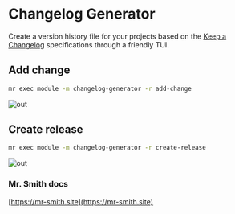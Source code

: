 
# Changelog Generator

Create a version history file for your projects based on the [Keep a Changelog](https://keepachangelog.com/en/1.1.0/) specifications through a friendly TUI.

## Add change

```bash
mr exec module -m changelog-generator -r add-change
```
![out](https://github.com/user-attachments/assets/85a01f8c-8b45-4f1b-81c3-71b11c7eebe0)

## Create release

```bash
mr exec module -m changelog-generator -r create-release
```
![out](https://github.com/user-attachments/assets/f186efd4-111a-4261-a50f-c131e1566d78)


### Mr. Smith docs 
[https://mr-smith.site](https://mr-smith.site)
